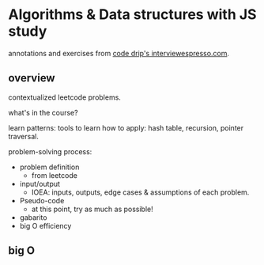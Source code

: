 # Algorithms & Data structures with JS study

annotations and exercises from [code drip's interviewespresso.com](https://interviewespresso.com/).

## overview
contextualized leetcode problems.

what's in the course?

learn patterns: tools to learn how to apply: hash table, recursion, pointer traversal.

problem-solving process:
- problem definition
  - from leetcode
- input/output
  - IOEA: inputs, outputs, edge cases & assumptions of each problem.
- Pseudo-code
  - at this point, try as much as possible!
- gabarito
- big O efficiency

## big O
